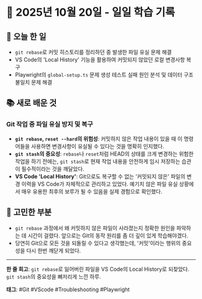 # 📅 2025년 10월 20일 - 일일 학습 기록

## 🚀 오늘 한 일
- `git rebase`로 커밋 히스토리를 정리하던 중 발생한 파일 유실 문제 해결
- VS Code의 'Local History' 기능을 활용하여 커밋되지 않았던 로컬 변경사항 복구
- Playwright의 `global-setup.ts` 문제 생성 테스트 실패 원인 분석 및 데이터 구조 불일치 문제 해결

## 📚 새로 배운 것
### Git 작업 중 파일 유실 방지 및 복구
- **`git rebase`, `reset --hard`의 위험성**: 커밋하지 않은 작업 내용이 있을 때 이 명령어들을 사용하면 변경사항이 유실될 수 있다는 것을 명확히 인지했다.
- **`git stash`의 중요성**: `rebase`나 `reset`처럼 HEAD의 상태를 크게 변경하는 위험한 작업을 하기 전에는, `git stash`로 현재 작업 내용을 안전하게 임시 저장하는 습관이 필수적이라는 것을 깨달았다.
- **VS Code 'Local History'**: Git으로도 복구할 수 없는 '커밋되지 않은' 파일의 변경 이력을 VS Code가 자체적으로 관리하고 있었다. 예기치 않은 파일 유실 상황에서 매우 유용한 최후의 보루가 될 수 있음을 실제 경험으로 확인했다.

## 🤔 고민한 부분
- `git rebase` 과정에서 왜 커밋하지 않은 파일이 사라졌는지 정확한 원인을 파악하는 데 시간이 걸렸다. 앞으로는 Git의 동작 원리를 좀 더 깊이 있게 학습해야겠다.
- 당연히 Git으로 모든 것을 되돌릴 수 있다고 생각했는데, '커밋'이라는 행위의 중요성을 다시 한번 깨닫게 되었다.

---
**한 줄 회고**: `git rebase`로 잃어버린 파일을 VS Code의 Local History로 되찾았다. `git stash`의 중요성을 뼈저리게 느낀 하루.

**태그**: #Git #VScode #Troubleshooting #Playwright
